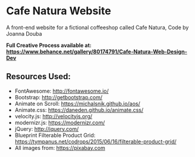 # Cafe Natura Website
A front-end website for a fictional coffeeshop called Cafe Natura, Code by Joanna Douba

**Full Creative Process available at: https://www.behance.net/gallery/80174791/Cafe-Natura-Web-Design-Dev**

## Resources Used:
- FontAwesome: http://fontawesome.io/
- Bootstrap: http://getbootstrap.com/
- Animate on Scroll: https://michalsnik.github.io/aos/
- Animate.css: https://daneden.github.io/animate.css/
- velocity.js: http://velocityjs.org/
- modernizr.js: https://modernizr.com/
- jQuery: http://jquery.com/
- Blueprint Filterable Product Grid: https://tympanus.net/codrops/2015/06/16/filterable-product-grid/
- All images from: https://pixabay.com
